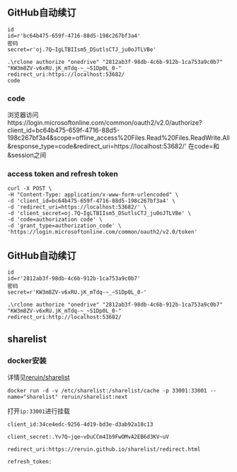 ## GitHub自动续订
```
id
id=r'bc64b475-659f-4716-88d5-198c267bf3a4'
密码
secret=r'oj.7Q~IgLTBIIsm5_DSutlsCTJ_ju0oJTLVBe'

.\rclone authorize "onedrive" "2812ab3f-98db-4c6b-912b-1ca753a9c0b7" "KW3m8ZV-v6xRU.jK_mTdq-~_~S1Dp0L_0-"
redirect_uri:https://localhost:53682/
code 
```
### code
浏览器访问https://login.microsoftonline.com/common/oauth2/v2.0/authorize?client_id=bc64b475-659f-4716-88d5-198c267bf3a4&scope=offline_access%20Files.Read%20Files.ReadWrite.All&response_type=code&redirect_uri=https://localhost:53682/'
在code=和&session之间
### access token and refresh token
```
curl -X POST \
-H "Content-Type: application/x-www-form-urlencoded" \
-d 'client_id=bc64b475-659f-4716-88d5-198c267bf3a4' \
-d 'redirect_uri=https://localhost:53682/' \
-d 'client_secret=oj.7Q~IgLTBIIsm5_DSutlsCTJ_ju0oJTLVBe' \
-d 'code=authorization code' \
-d 'grant_type=authorization_code' \
'https://login.microsoftonline.com/common/oauth2/v2.0/token'
```


## GitHub自动续订
```
id
id=r'2812ab3f-98db-4c6b-912b-1ca753a9c0b7'
密码
secret=r'KW3m8ZV-v6xRU.jK_mTdq-~_~S1Dp0L_0-'

.\rclone authorize "onedrive" "2812ab3f-98db-4c6b-912b-1ca753a9c0b7" "KW3m8ZV-v6xRU.jK_mTdq-~_~S1Dp0L_0-"
redirect_uri:http://localhost:53682/
```

## sharelist
### docker安装
详情见[reruin/sharelist](https://github.com/reruin/sharelist)
```
docker run -d -v /etc/sharelist:/sharelist/cache -p 33001:33001 --name="sharelist" reruin/sharelist:next
```
打开`ip:33001`进行挂载
```
client_id:34ce4edc-9256-4d19-bd3e-d3ab92a18c13

client_secret:.Yv7Q~jqe~vDuCCm4Ib9FwOMvA2EB6d3KV~uV

redirect_uri:https://reruin.github.io/sharelist/redirect.html

refresh_token:
```

